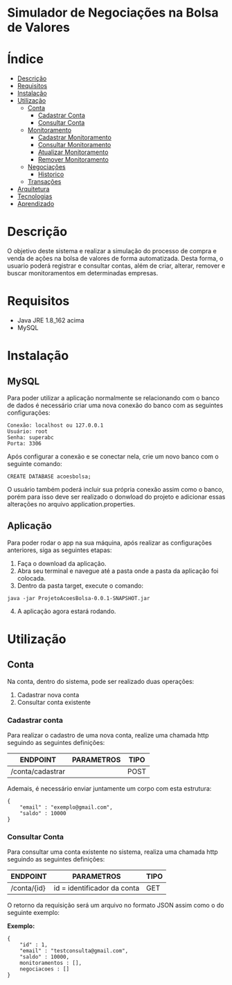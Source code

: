 # Simulador de Negociações na Bolsa de Valores

Índice
========

   * [Descrição](#descrição)
   * [Requisitos](#requisitos)
   * [Instalação](#instalação)
   * [Utilização](#utilização)
      * [Conta](#conta)
        * [Cadastrar Conta](#cadastrar-conta)
        * [Consultar Conta](#consultar-conta)
      * [Monitoramento](#monitoramento)
        * [Cadastrar Monitoramento](#cadastrar-monitoramento)
        * [Consultar Monitoramento](#consultar-monitoramento)
        * [Atualizar Monitoramento](#atualizar-monitoramento)
        * [Remover Monitoramento](#remover-monitoramento)
      * [Negociações](#negociações)
        * [Historico](#historico)
      * [Transações](#transações)
   * [Arquitetura](#arquitetura)
   * [Tecnologias](#tecnologias)
   * [Aprendizado](#aprendizado)

Descrição
========

O objetivo deste sistema e realizar a simulação do processo de compra e venda
de ações na bolsa de valores de forma automatizada. Desta forma, o usuario
poderá registrar e consultar contas, além de criar, alterar, remover e buscar
monitoramentos em determinadas empresas.

Requisitos
========

* Java JRE 1.8_162 acima
* MySQL

Instalação
========

MySQL
--------

Para poder utilizar a aplicação normalmente se relacionando com o banco de 
dados é necessário criar uma nova conexão do banco com as seguintes configurações:

```
Conexão: localhost ou 127.0.0.1
Usuário: root
Senha: superabc
Porta: 3306
```

Após configurar a conexão e se conectar nela, crie um novo banco com o 
seguinte comando:

```
CREATE DATABASE acoesbolsa;
```

O usuário também poderá incluir sua própria conexão assim como o banco, 
porém para isso deve ser realizado o donwload do projeto e adicionar
essas alterações no arquivo application.properties.

Aplicação
--------

Para poder rodar o app na sua máquina, após realizar as configurações anteriores,
siga as seguintes etapas:

1. Faça o download da aplicação.
2. Abra seu terminal e navegue até a pasta onde a pasta da aplicação foi colocada.
3. Dentro da pasta target, execute o comando:
```
java -jar ProjetoAcoesBolsa-0.0.1-SNAPSHOT.jar
```
4. A aplicação agora estará rodando.

Utilização
========

Conta
--------

Na conta, dentro do sistema, pode ser realizado duas operações:

1. Cadastrar nova conta
2. Consultar conta existente

### Cadastrar conta

Para realizar o cadastro de uma nova conta, realize uma chamada http
seguindo as seguintes definições:

| ENDPOINT          | PARAMETROS    | TIPO          |
| -------------     | ------------- | ------------- |
| /conta/cadastrar  |               | POST          |

Ademais, é necessário enviar juntamente um corpo com esta estrutura:

```
{
	"email" : "exemplo@gmail.com",
	"saldo" : 10000
}
```

### Consultar Conta

Para consultar uma conta existente no sistema, realiza uma chamada http
seguindo as seguintes definições:

| ENDPOINT          | PARAMETROS                  | TIPO          |
| -------------     | -------------               | ------------- |
| /conta/{id}       | id = identificador da conta | GET           |

O retorno da requisição será um arquivo no formato JSON assim como o do seguinte exemplo:

**Exemplo:**

```
{
	"id" : 1,
	"email" : "testconsulta@gmail.com",
	"saldo" : 10000,
	monitoramentos : [],
	negociacoes : []
}
```


